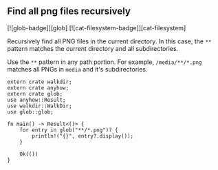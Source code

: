 ## Find all png files recursively

[![glob-badge]][glob] [![cat-filesystem-badge]][cat-filesystem]

Recursively find all PNG files in the current directory.
In this case, the `**` pattern matches the current directory and all subdirectories.

Use the `**` pattern in any path portion. For example, `/media/**/*.png`
matches all PNGs in `media` and it's subdirectories.

```rust,edition2018
extern crate walkdir;
extern crate anyhow;
extern crate glob;
use anyhow::Result;
use walkdir::WalkDir;
use glob::glob;

fn main() -> Result<()> {
    for entry in glob("**/*.png")? {
        println!("{}", entry?.display());
    }

    Ok(())
}
```
